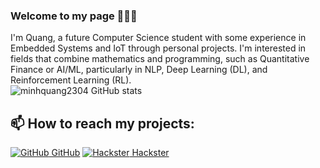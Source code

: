 ### Welcome to my page 👋👋👋
I'm Quang, a future Computer Science student with some experience in Embedded Systems and IoT through personal projects. I'm interested in fields that combine mathematics and programming, such as Quantitative Finance or AI/ML, particularly in NLP, Deep Learning (DL), and Reinforcement Learning (RL).<br>
![minhquang2304 GitHub stats](https://github-readme-stats-git-masterrstaa-rickstaa.vercel.app/api?username=minhquang2304&show_icons=true&theme=tokyonight&hide=contribs,prs,issues)
## 📫 How to reach my projects:
[![GitHub](https://i.stack.imgur.com/tskMh.png) GitHub](https://github.com/minhquang2304)
[![Hackster](https://imgur.com/a/HCQoJ2S) Hackster](https://www.hackster.io/minhquangnguyen2304)
